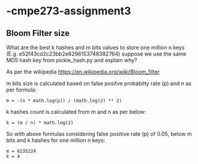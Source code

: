 # -cmpe273-assignment3

## Bloom Filter size

What are the best k hashes and m bits values to store one million n keys (E.g. e52f43cd2c23bb2e6296153748382764) suppose we use the same MD5 hash key from pickle_hash.py and explain why?

As per the wikipedia https://en.wikipedia.org/wiki/Bloom_filter

m bits size is calculated based on false positve probabilty rate (p) and n as per formula:

```
m = -(n * math.log(p)) / (math.log(2) ** 2)
```

k hashes count is calculated from m and n as per below:

```
k = (m / n) * math.log(2)
```

So with above formulas considering false positive rate (p) of 0.05, below m bits and k hashes for one million n keys:

```
m = 6235224
k = 4
```
